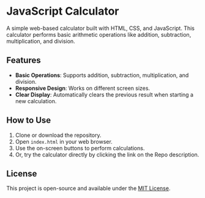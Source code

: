 # JavaScript Calculator

A simple web-based calculator built with HTML, CSS, and JavaScript. This calculator performs basic arithmetic operations like addition, subtraction, multiplication, and division.

## Features

- **Basic Operations**: Supports addition, subtraction, multiplication, and division.
- **Responsive Design**: Works on different screen sizes.
- **Clear Display**: Automatically clears the previous result when starting a new calculation.

## How to Use

1. Clone or download the repository.
2. Open `index.html` in your web browser.
3. Use the on-screen buttons to perform calculations.
4. Or, try the calculator directly by clicking the link on the Repo description.

## License

This project is open-source and available under the [MIT License](LICENSE).
